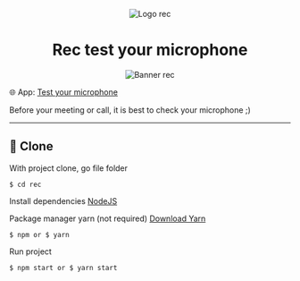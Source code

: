 <p align="center">
    <img alt="Logo rec" src="https://user-images.githubusercontent.com/53228013/207180156-dfa97f6e-3144-45e4-8a4b-37207b08be55.png" />
</p>

<h1 align="center">
  Rec test your microphone
</h1>

<p align="center">
    <img alt="Banner rec" src="https://user-images.githubusercontent.com/53228013/207184414-156e9ba8-4b89-43af-bf54-030ab6af22bb.png" />
</p>

🌐 App: [Test your microphone](https://rec-fawn.vercel.app/)

Before your meeting or call, it is best to check your microphone ;)

****
## 📁 Clone

With project clone, go file folder

```
$ cd rec
```

Install dependencies
[NodeJS](https://nodejs.org/en/)

Package manager yarn (not required)
[Download Yarn](https://yarnpkg.com/getting-started/install)

```
$ npm or $ yarn
```

Run project

```
$ npm start or $ yarn start
```

